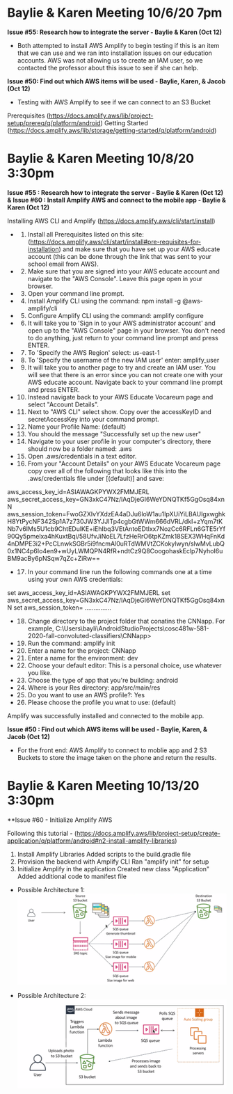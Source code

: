 # Baylie & Karen Meeting 10/6/20 7pm

**Issue #55: Research how to integrate the server - Baylie & Karen (Oct 12)**

- Both attempted to install AWS Amplify to begin testing if this is an item that we can use and we ran into installation issues on our  education accounts. AWS was not allowing us to create an IAM user, so we contacted the professor about this issue to see if she can help.


**Issue #50: Find out which AWS items will be used - Baylie, Karen, & Jacob (Oct 12)**

- Testing with AWS Amplify to see if we can connect to an S3 Bucket

Prerequisites
  (https://docs.amplify.aws/lib/project-setup/prereq/q/platform/android)
Getting Started
  (https://docs.amplify.aws/lib/storage/getting-started/q/platform/android)
  
  
# Baylie & Karen Meeting 10/8/20 3:30pm
  
  
**Issue #55 : Research how to integrate the server - Baylie & Karen (Oct 12) & Issue #60 : Install Amplify AWS and connect to the mobile app - Baylie & Karen (Oct 12)**

Installing AWS CLI and Amplify (https://docs.amplify.aws/cli/start/install)
  
- 1) Install all Prerequisites listed on this site: (https://docs.amplify.aws/cli/start/install#pre-requisites-for-installation) and make sure that you have set up your AWS educate account (this can be done through the link that was sent to your school email from AWS).
- 2) Make sure that you are signed into your AWS educate account and navigate to the "AWS Console". Leave this page open in your browser.
- 3) Open your command line prompt.
- 4) Install Amplify CLI using the command: npm install -g @aws-amplify/cli
- 5) Configure Amplify CLI using the command: amplify configure
- 6) It will take you to 'Sign in to your AWS administrator account' and open up to the "AWS Console" page in your browser. You don't need to do anything, just return to your command line prompt and press ENTER.
- 7) To 'Specify the AWS Region' select: us-east-1
- 8) To 'Specify the username of the new IAM user' enter: amplify_user
- 9) It will take you to another page to try and create an IAM user. You will see that there is an error since you can not create one with your AWS educate account. Navigate back to your command line prompt and press ENTER.
- 10) Instead navigate back to your AWS Educate Vocareum page and select "Account Details". 
- 11) Next to "AWS CLI" select show. Copy over the accessKeyID and secretAccessKey into your command prompt. 
- 12) Name your Profile Name: (default)
- 13) You should the message "Successfully set up the new user"
- 14) Navigate to your user profile in your computer's directory, there should now be a folder named: .aws
- 15) Open .aws/credentials in a text editor.
- 16) From your "Account Details" on your AWS Educate Vocareum page copy over all of the following that looks like this into the .aws/credentials file under [(default)] and save:

aws_access_key_id=ASIAWAGKPYWX2FMMJERL
aws_secret_access_key=GN3xkC47Nz/lAqDjeGI6WeYDNQTKf5GgOsq84xnN aws_session_token=FwoGZXIvYXdzEA4aDJu6loW1au1IpXUiYiLBAUIgxwghkH8YtPycNF342Sp1A7z730JW3YJJITp4cgbGtWWm666dVRL/dkI+zYqm7tKNb7v6IMs5U1cb9ChtEDulKE+iEhIbq3VEtAntoEDtlxx7NozCc6RFLn6GTE5rYf90Qy5pmelxa4hKuxtBqi/58UfvJiNoEL7LfzHeRrO6tpKZmk18SEX3WHqFnKd4nDMPE3i2+PcCLnwkSGBr5i9fncmAl0uRTdWMVtZCKokylwyn/slwMvLubQ0x1NC4p6Io4en9+wUyLWMQPN4RfR+ndtCz9Q8CoogohaskEclp7NyhoI6uBM9acBy6pNSqw7qZc+ZiRw==

 
- 17) In your command line run the following commands one at a time using your own AWS credentials:

set aws_access_key_id=ASIAWAGKPYWX2FMMJERL
set aws_secret_access_key=GN3xkC47Nz/lAqDjeGI6WeYDNQTKf5GgOsq84xnN 
set aws_session_token= ...............

- 18) Change directory to the project folder that conatins the CNNapp. For example, C:\Users\bayli\AndroidStudioProjects\cosc481w-581-2020-fall-convoluted-classifiers\CNNapp>

- 19) Run the command: amplify init
- 20) Enter a name for the project: CNNapp
- 21) Enter a name for the environment: dev
- 22) Choose your default editor: This is a personal choice, use whatever you like.
- 23) Choose the type of app that you're building: android
- 24) Where is your Res directory: app/src/main/res
- 25) Do you want to use an AWS profile?: Yes
- 26) Please choose the profile you wnat to use: (default)

  
Amplify was successfully installed and connected to the mobile app.  


**Issue #50 : Find out which AWS items will be used - Baylie, Karen, & Jacob (Oct 12)**

- For the front end: AWS Amplify to connect to moblie app and 2 S3 Buckets to store the image taken on the phone and return the results. 
  
# Baylie & Karen Meeting 10/13/20 3:30pm

**Issue #60 - Initialize Amplify AWS

Following this tutorial - (https://docs.amplify.aws/lib/project-setup/create-application/q/platform/android#n2-install-amplify-libraries)

1) Install Amplify Libraries
  Added scripts to the build.gradle file
2) Provision the backend with Amplify CLI
  Ran "amplify init" for setup
3) Initialize Amplify in the application
  Created new class "Application"
  Added additional code to manifest file
  
- Possible Architecture 1:
![1](arch1.png)

- Possible Architecture 2: 
![2](arch2.png)

